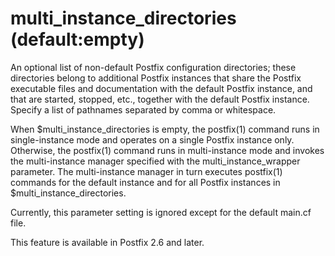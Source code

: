 # multi_instance_directories (default:empty) 

 An optional list of non-default Postfix configuration directories;
these directories belong to additional Postfix instances that share
the Postfix executable files and documentation with the default
Postfix instance, and that are started, stopped, etc., together
with the default Postfix instance.  Specify a list of pathnames
separated by comma or whitespace.  

 When $multi_instance_directories is empty, the postfix(1) command
runs in single-instance mode and operates on a single Postfix
instance only. Otherwise, the postfix(1) command runs in multi-instance
mode and invokes the multi-instance manager specified with the
multi_instance_wrapper parameter. The multi-instance manager in
turn executes postfix(1) commands for the default instance and for
all Postfix instances in $multi_instance_directories.  

 Currently, this parameter setting is ignored except for the
default main.cf file. 

 This feature is available in Postfix 2.6 and later. 


